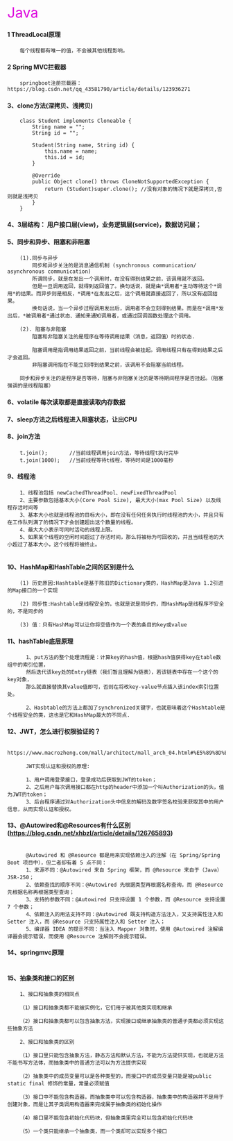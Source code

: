 <font color="#dd00dd" size=6>Java</font><br />

#### 1 ThreadLocal原理
```
    每个线程都有唯一的值，不会被其他线程影响。
```
#### 2 Spring MVC拦截器
```
    springboot注册拦截器：https://blog.csdn.net/qq_43581790/article/details/123936271

```

#### 3、clone方法(深拷贝、浅拷贝)
```
    class Student implements Cloneable {
        String name = "";
        String id = "";

        Student(String name, String id) {
            this.name = name;
            this.id = id;
        }

        @Override
        public Object clone() throws CloneNotSupportedException {
            return (Student)super.clone(); //没有对象的情况下就是深拷贝,否则就是浅拷贝
        }
    }
```

#### 4、3层结构： 用户接口层(view)，业务逻辑层(service)，数据访问层；

#### 5、同步和异步、阻塞和非阻塞
```
    (1).同步与异步
        同步和异步关注的是消息通信机制 (synchronous communication/ asynchronous communication)
        所谓同步，就是在发出一个调用时，在没有得到结果之前，该调用就不返回。
        但是一旦调用返回，就得到返回值了。换句话说，就是由*调用者*主动等待这个*调用*的结果。而异步则是相反，*调用*在发出之后，这个调用就直接返回了，所以没有返回结果。
        换句话说，当一个异步过程调用发出后，调用者不会立刻得到结果。而是在*调用*发出后，*被调用者*通过状态、通知来通知调用者，或通过回调函数处理这个调用。

    (2). 阻塞与非阻塞
        阻塞和非阻塞关注的是程序在等待调用结果（消息，返回值）时的状态.

        阻塞调用是指调用结果返回之前，当前线程会被挂起。调用线程只有在得到结果之后才会返回。
        非阻塞调用指在不能立刻得到结果之前，该调用不会阻塞当前线程。

    同步和异步关注的是程序是否等待，阻塞与非阻塞关注的是等待期间程序是否挂起。（阻塞强调的是线程阻塞）
```

#### 6、volatile 每次读取都是直接读取内存数据

#### 7、sleep方法之后线程进入阻塞状态，让出CPU

#### 8、join方法
```
    t.join();       //当前线程调用join方法，等待线程t执行完毕
    t.join(1000);   //当前线程等待t线程，等待时间是1000毫秒
```

#### 9、线程池
```
    1、线程池包括 newCachedThreadPool、newFixedThreadPool
    2、主要参数包括基本大小(Core Pool Size), 最大大小(max Pool Size) 以及线程存活时间等
    3、基本大小也就是线程池的目标大小，即在没有任何任务执行时线程池的大小，并且只有在工作队列满了的情况下才会创建超出这个数量的线程。
    4、最大大小表示可同时活动的线程上限。
    5、如果某个线程的空闲时间超过了存活时间，那么将被标为可回收的，并且当线程池的大小超过了基本大小，这个线程将被终止。


```
#### 10、HashMap和HashTable之间的区别是什么
```
    (1) 历史原因:Hashtable是基于陈旧的Dictionary类的，HashMap是Java 1.2引进的Map接口的一个实现

    (2) 同步性:Hashtable是线程安全的，也就是说是同步的，而HashMap是线程序不安全的，不是同步的

    (3) 值：只有HashMap可以让你将空值作为一个表的条目的key或value

```

#### 11、hashTable底层原理

```
      1、put方法的整个处理流程是：计算key的hash值，根据hash值获得key在table数组中的索引位置，
      然后迭代该key处的Entry链表（我们暂且理解为链表），若该链表中存在一个这个的key对象，
      那么就直接替换其value值即可，否则在将改key-value节点插入该index索引位置处。

      2、Hasbtable的方法上都加了synchronized关键字，也就意味着这个Hashtable是个线程安全的类，这也是它和HashMap最大的不同点.

```

#### 12、JWT，怎么进行权限验证的？
```
      https://www.macrozheng.com/mall/architect/mall_arch_04.html#%E5%89%8D%E7%BD%AE%E7%9F%A5%E8%AF%86

      JWT实现认证和授权的原理:

      1、用户调用登录接口，登录成功后获取到JWT的token；
      2、之后用户每次调用接口都在http的header中添加一个叫Authorization的头，值为JWT的token；
      3、后台程序通过对Authorization头中信息的解码及数字签名校验来获取其中的用户信息，从而实现认证和授权。

```

#### 13、@Autowired和@Resources有什么区别  (https://blog.csdn.net/xhbzl/article/details/126765893)
```

      @Autowired 和 @Resource 都是用来实现依赖注入的注解（在 Spring/Spring Boot 项目中），但二者却有着 5 点不同：
      1、来源不同：@Autowired 来自 Spring 框架，而 @Resource 来自于（Java）JSR-250；
      2、依赖查找的顺序不同：@Autowired 先根据类型再根据名称查询，而 @Resource 先根据名称再根据类型查询；
      3、支持的参数不同：@Autowired 只支持设置 1 个参数，而 @Resource 支持设置 7 个参数；
      4、依赖注入的用法支持不同：@Autowired 既支持构造方法注入，又支持属性注入和 Setter 注入，而 @Resource 只支持属性注入和 Setter 注入；
      5、编译器 IDEA 的提示不同：当注入 Mapper 对象时，使用 @Autowired 注解编译器会提示错误，而使用 @Resource 注解则不会提示错误。
```

#### 14、springmvc原理
```

```

#### 15、抽象类和接口的区别

```
    1、接口和抽象类的相同点

    （1）接口和抽象类都不能被实例化，它们用于被其他类实现和继承

    （2）接口和抽象类都可以包含抽象方法，实现接口或继承抽象类的普通子类都必须实现这些抽象方法

    2、接口和抽象类的区别

    （1）接口里只能包含抽象方法，静态方法和默认方法，不能为方法提供实现，也就是方法不能书写方法体，而抽象类中的普通方法可以为方法提供实现

    （2）抽象类中的成员变量可以是各种类型的，而接口中的成员变量只能是被public static final 修饰的常量，常量必须赋值

    （3）接口中不能包含构造器，而抽象类中可以包含构造器，抽象类中的构造器并不是用于创建对象，而是让其子类调用构造器来完成属于抽象类的初始化操作

    （4）接口里不能包含初始化代码块，但抽象类里完全可以包含初始化代码块

    （5）一个类只能继承一个抽象类，而一个类却可以实现多个接口

```
